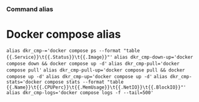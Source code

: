 ### Command alias ###
# Docker compose alias
```alias dkr_cmp-='docker compose ps --format "table {{.Service}}\t{{.Status}}\t{{.Image}}"'```
```alias dkr_cmp-down-up='docker compose down && docker compose up -d'```
```alias dkr_cmp-pull='docker compose pull'```
```alias dkr_cmp-pull-up='docker compose pull && docker compose up -d'```
```alias dkr_cmp-up='docker compose up -d'```
```alias dkr_cmp-stats='docker compose stats --format "table {{.Name}}\t{{.CPUPerc}}\t{{.MemUsage}}\t{{.NetIO}}\t{{.BlockIO}}"'```
```alias dkr_cmp-logs='docker compose logs -f --tail=500'```